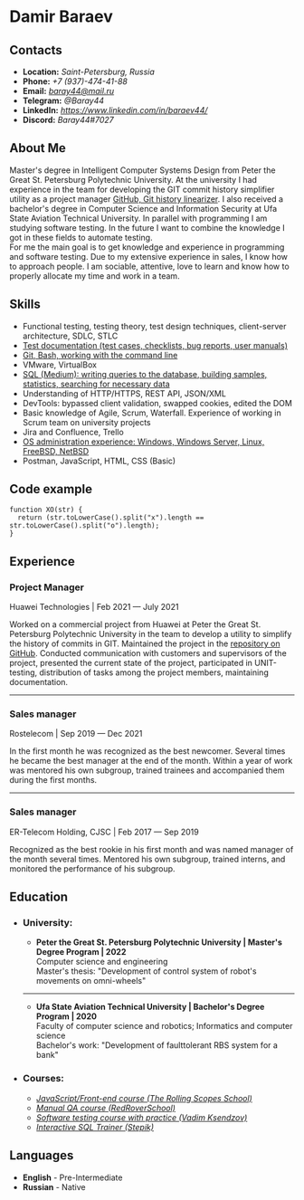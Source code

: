 # **Damir Baraev**

## **Contacts**
- **Location:** *Saint-Petersburg, Russia*
- **Phone:** *+7 (937)-474-41-88*
- **Email:** *baray44@mail.ru*
- **Telegram:** *@Baray44*
- **LinkedIn:** *https://www.linkedin.com/in/baraev44/*
- **Discord:** *Baray44#7027*

## **About Me**
Master's degree in Intelligent Computer Systems Design from Peter the Great St. Petersburg Polytechnic University. At the university I had experience in the team for developing the GIT commit history simplifier utility as a project manager [GitHub, Git history linearizer](https://github.com/luxdarkr/git_history_linearizer). I also received a bachelor's degree in Computer Science and Information Security at Ufa State Aviation Technical University. In parallel with programming I am studying software testing. In the future I want to combine the knowledge I got in these fields to automate testing.<br>
For me the main goal is to get knowledge and experience in programming and software testing. Due to my extensive experience in sales, I know how to approach people.
I am sociable, attentive, love to learn and know how to properly allocate my time and work in a team.

## **Skills**
- Functional testing, testing theory, test design techniques, client-server architecture, SDLC, STLC
- [Test documentation (test cases, checklists, bug
reports, user manuals)](https://github.com/Baray44/QA_Slack/tree/master/TestDocumentation)
- [Git, Bash, working with the command line](https://github.com/Baray44/qa_course/tree/qa_homework/Homework_GitBash)
- VMware, VirtualBox
- [SQL (Medium): writing queries to the database, building samples, statistics, searching for necessary data](https://github.com/Baray44/SQL_Practice)
- Understanding of HTTP/HTTPS, REST API, JSON/XML
- DevTools: bypassed client validation, swapped cookies, edited the DOM
- Basic knowledge of Agile, Scrum, Waterfall. Experience of working in Scrum team on university projects
- Jira and Confluence, Trello
- [OS administration experience: Windows, Windows Server, Linux, FreeBSD, NetBSD](https://github.com/Baray44/polytech20_22/tree/main/2/AKS)
- Postman, JavaScript, HTML, CSS (Basic)

## **Code example**
````
function XO(str) {
  return (str.toLowerCase().split("x").length == str.toLowerCase().split("o").length);
}
````

## **Experience**
### **Project Manager**<br>
Huawei Technologies | Feb 2021 — July 2021<br>

Worked on a commercial project from Huawei at Peter the Great St. Petersburg Polytechnic University in the team to develop a utility to simplify the history of commits in GIT.
Maintained the project in the [repository on GitHub](https://github.com/luxdarkr/git_history_linearizer).
Conducted communication with customers and supervisors of the project, presented the current state of the project, participated in UNIT-testing, distribution of tasks among the project members, maintaining documentation.

---
### **Sales manager**<br>
Rostelecom | Sep 2019 — Dec 2021<br>

In the first month he was recognized as the best newcomer. Several times he became the best manager at the end of the month. Within a year of work was mentored his own subgroup, trained trainees and accompanied them during the first months.<br>

---
### **Sales manager**<br>
ER-Telecom Holding, CJSC | Feb 2017 —  Sep 2019<br>

Recognized as the best rookie in his first month and was named manager of the month several times.
Mentored his own subgroup, trained interns, and monitored the performance of his subgroup.

## **Education**
- ### **University:**

    - **Peter the Great St. Petersburg Polytechnic University | Master's Degree Program | 2022**
    <br>Computer science and engineering<br>
    Master's thesis: "Development of control system of robot's movements on omni-wheels"
    ---
    - **Ufa State Aviation Technical University | Bachelor's Degree Program | 2020**
    <br>Faculty of computer science and robotics; Informatics and computer science<br>
    Bachelor's work: "Development of faulttolerant RBS system for a bank"
- ### **Courses:** 
    - *[JavaScript/Front-end course (The Rolling Scopes School)](https://rs.school/js/)*
    - *[Manual QA course (RedRoverSchool)](https://redroverschool.slack.com)*
    - *[Software testing course with practice (Vadim Ksendzov)](https://ksendzov.com)*
    - *[Interactive SQL Trainer (Stepik)](https://stepik.org/course/63054/info)*

## **Languages**
- **English** - Pre-Intermediate
- **Russian** - Native